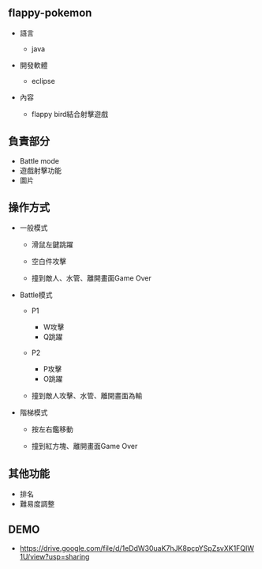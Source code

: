 ## flappy-pokemon

* 語言
	* java
	
* 開發軟體
	* eclipse
	
* 內容
	* flappy bird結合射擊遊戲

## 負責部分
  * Battle mode
  * 遊戲射擊功能
  * 圖片
 
## 操作方式
* 一般模式

	* 滑鼠左鍵跳躍

	* 空白件攻擊
		
	* 撞到敵人、水管、離開畫面Game Over
	
* Battle模式
	
	* P1
		* W攻擊
		* Q跳躍

	* P2
		* P攻擊
		* O跳躍
		
	* 撞到敵人攻擊、水管、離開畫面為輸
	
* 階梯模式

	* 按左右鑑移動

	* 撞到紅方塊、離開畫面Game Over
	
## 其他功能
* 排名
* 難易度調整

## DEMO
* https://drive.google.com/file/d/1eDdW30uaK7hJK8pcpYSpZsvXK1FQIW1U/view?usp=sharing
